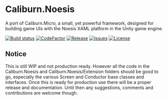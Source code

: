 # Caliburn.Noesis

A port of Caliburn.Micro, a small, yet powerful framework, designed for building game UIs with the Noesis XAML platform in the Unity game engine.

[![Build status](https://ci.appveyor.com/api/projects/status/x2761vva24ga9wrs?svg=true)](https://ci.appveyor.com/project/VacuumBreather/caliburn-noesis)
[![CodeFactor](https://www.codefactor.io/repository/github/vacuumbreather/caliburn.noesis/badge)](https://www.codefactor.io/repository/github/vacuumbreather/caliburn.noesis)
[![Release](https://img.shields.io/github/release/VacuumBreather/Caliburn.Noesis.svg?style=flat-square)](https://github.com/VacuumBreather/Caliburn.Noesis/releases/latest)
[![Issues](https://img.shields.io/github/issues/VacuumBreather/Caliburn.Noesis.svg?style=flat-square)](https://github.com/VacuumBreather/Caliburn.Noesis/issues)
[![License](https://img.shields.io/badge/license-MIT-blue.svg?style=flat-square)](https://github.com/VacuumBreather/Caliburn.Noesis/blob/master/LICENSE)

## Notice

This is still WIP and not production ready. However all the code in the Caliburn.Noesis and Caliburn.Noesis/Extension folders should be good to go, especially the various Screen and Conductor base classes and interfaces.
Once this is ready for production use there will be a proper release and documentation.
Until then any suggestions, comments and contributions are welcome though.
